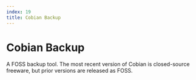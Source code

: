 ```yaml
---
index: 19
title: Cobian Backup
---
```

# Cobian Backup

A FOSS backup tool. The most recent version of Cobian is closed-source freeware, but prior versions are released as FOSS.